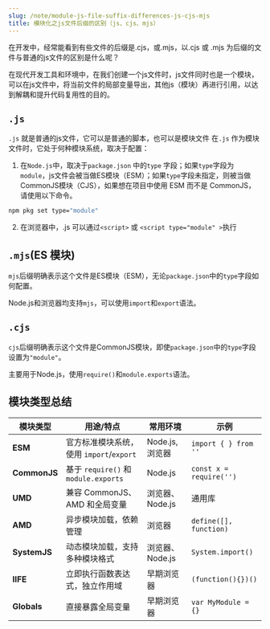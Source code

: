 ```yaml
---
slug: /note/module-js-file-suffix-differences-js-cjs-mjs
title: 模块化之js文件后缀的区别（js、cjs、mjs）
---
```

在开发中，经常能看到有些文件的后缀是.cjs，或.mjs，以.cjs 或 .mjs 为后缀的文件与普通的js文件的区别是什么呢？

在现代开发工具和环境中，在我们创建一个js文件时，js文件同时也是一个模块，可以在js文件中，将当前文件的局部变量导出，其他js（模块）再进行引用，以达到解耦和提升代码复用性的目的。

## `.js`

`.js` 就是普通的js文件，它可以是普通的脚本，也可以是模块文件
在`.js` 作为模块文件时，它处于何种模块系统，取决于配置：
1. 在`Node.js`中，取决于`package.json` 中的`type` 字段；如果`type`字段为`module`，js文件会被当做ES模块（ESM）；如果`type`字段未指定，则被当做CommonJS模块（CJS），如果想在项目中使用 ESM 而不是 CommonJS，请使用以下命令。
```bash
npm pkg set type="module"
```
2. 在浏览器中，.js 可以通过`<script>` 或 `<script type="module" >`执行

## `.mjs`(ES 模块)
`mjs`后缀明确表示这个文件是ES模块（ESM），无论`package.json`中的`type`字段如何配置。

Node.js和浏览器均支持`mjs`，可以使用`import`和`export`语法。

## `.cjs`
`cjs`后缀明确表示这个文件是CommonJS模块，即使`package.json`中的`type`字段设置为`"module"`。

主要用于Node.js，使用`require()`和`module.exports`语法。


## 模块类型总结

| **模块类型**     | **用途/特点**                         | **常用环境**     | **示例**                  |
| ------------ | --------------------------------- | ------------ | ----------------------- |
| **ESM**      | 官方标准模块系统，使用 `import`/`export`     | Node.js, 浏览器 | `import { } from ''`    |
| **CommonJS** | 基于 `require()` 和 `module.exports` | Node.js      | `const x = require('')` |
| **UMD**      | 兼容 CommonJS、AMD 和全局变量             | 浏览器、Node.js  | 通用库                     |
| **AMD**      | 异步模块加载，依赖管理                       | 浏览器          | `define([], function)`  |
| **SystemJS** | 动态模块加载，支持多种模块格式                   | 浏览器、Node.js  | `System.import()`       |
| **IIFE**     | 立即执行函数表达式，独立作用域                   | 早期浏览器        | `(function(){})()`      |
| **Globals**  | 直接暴露全局变量                          | 早期浏览器        | `var MyModule = {}`     |








